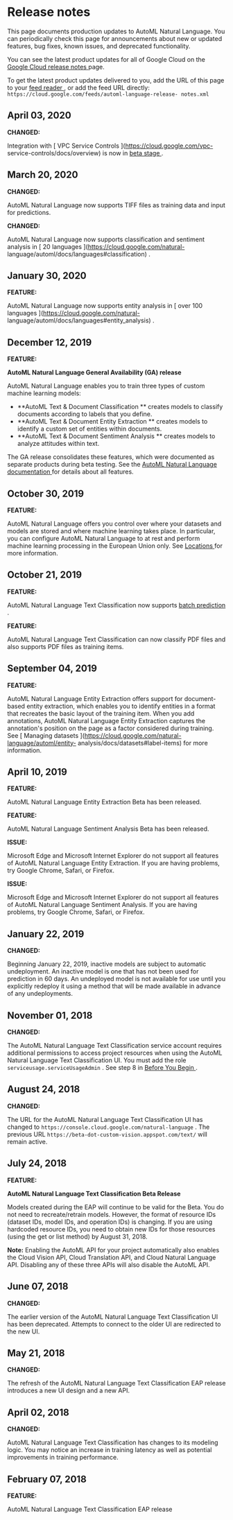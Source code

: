 #  Release notes

This page documents production updates to AutoML Natural Language. You can
periodically check this page for announcements about new or updated features,
bug fixes, known issues, and deprecated functionality.

You can see the latest product updates for all of Google Cloud on the [ Google
Cloud release notes ](/release-notes) page.

To get the latest product updates delivered to you, add the URL of this page
to your [ feed reader
](https://wikipedia.org/wiki/Comparison_of_feed_aggregators) , or add the feed
URL directly: ` https://cloud.google.com/feeds/automl-language-release-
notes.xml `

##  April 03, 2020

**CHANGED:**

Integration with [ VPC Service Controls ](https://cloud.google.com/vpc-
service-controls/docs/overview) is now in [ beta stage
](https://cloud.google.com/products/#product-launch-stages) .

##  March 20, 2020

**CHANGED:**

AutoML Natural Language now supports TIFF files as training data and input for
predictions.

**CHANGED:**

AutoML Natural Language now supports classification and sentiment analysis in
[ 20 languages ](https://cloud.google.com/natural-
language/automl/docs/languages#classification) .

##  January 30, 2020

**FEATURE:**

AutoML Natural Language now supports entity analysis in [ over 100 languages
](https://cloud.google.com/natural-
language/automl/docs/languages#entity_analysis) .

##  December 12, 2019

**FEATURE:**

**AutoML Natural Language General Availability (GA) release**

AutoML Natural Language enables you to train three types of custom machine
learning models:

  * **AutoML Text & Document Classification ** creates models to classify documents according to labels that you define. 
  * **AutoML Text & Document Entity Extraction ** creates models to identify a custom set of entities within documents. 
  * **AutoML Text & Document Sentiment Analysis ** creates models to analyze attitudes within text. 

The GA release consolidates these features, which were documented as separate
products during beta testing. See the [ AutoML Natural Language documentation
](https://cloud.google.com/natural-language/automl/docs/) for details about
all features.

##  October 30, 2019

**FEATURE:**

AutoML Natural Language offers you control over where your datasets and models
are stored and where machine learning takes place. In particular, you can
configure AutoML Natural Language to at rest and perform machine learning
processing in the European Union only. See [ Locations
](https://cloud.google.com/natural-language/automl/docs/locations) for more
information.

##  October 21, 2019

**FEATURE:**

AutoML Natural Language Text Classification now supports [ batch prediction
](https://cloud.google.com/natural-language/automl/docs/predict) .

**FEATURE:**

AutoML Natural Language Text Classification can now classify PDF files and
also supports PDF files as training items.

##  September 04, 2019

**FEATURE:**

AutoML Natural Language Entity Extraction offers support for document-based
entity extraction, which enables you to identify entities in a format that
recreates the basic layout of the training item. When you add annotations,
AutoML Natural Language Entity Extraction captures the annotation's position
on the page as a factor considered during training. See [ Managing datasets
](https://cloud.google.com/natural-language/automl/entity-
analysis/docs/datasets#label-items) for more information.

##  April 10, 2019

**FEATURE:**

AutoML Natural Language Entity Extraction Beta has been released.

**FEATURE:**

AutoML Natural Language Sentiment Analysis Beta has been released.

**ISSUE:**

Microsoft Edge and Microsoft Internet Explorer do not support all features of
AutoML Natural Language Entity Extraction. If you are having problems, try
Google Chrome, Safari, or Firefox.

**ISSUE:**

Microsoft Edge and Microsoft Internet Explorer do not support all features of
AutoML Natural Language Sentiment Analysis. If you are having problems, try
Google Chrome, Safari, or Firefox.

##  January 22, 2019

**CHANGED:**

Beginning January 22, 2019, inactive models are subject to automatic
undeployment. An inactive model is one that has not been used for prediction
in 60 days. An undeployed model is not available for use until you explicitly
redeploy it using a method that will be made available in advance of any
undeployments.

##  November 01, 2018

**CHANGED:**

The AutoML Natural Language Text Classification service account requires
additional permissions to access project resources when using the AutoML
Natural Language Text Classification UI. You must add the role `
serviceusage.serviceUsageAdmin ` . See step 8 in [ Before You Begin
](https://cloud.google.com/natural-language/automl/docs/before-you-begin) .

##  August 24, 2018

**CHANGED:**

The URL for the AutoML Natural Language Text Classification UI has changed to
` https://console.cloud.google.com/natural-language ` . The previous URL `
https://beta-dot-custom-vision.appspot.com/text/ ` will remain active.

##  July 24, 2018

**FEATURE:**

**AutoML Natural Language Text Classification Beta Release**

Models created during the EAP will continue to be valid for the Beta. You do
not need to recreate/retrain models. However, the format of resource IDs
(dataset IDs, model IDs, and operation IDs) is changing. If you are using
hardcoded resource IDs, you need to obtain new IDs for those resources (using
the get or list method) by August 31, 2018.

**Note:** Enabling the AutoML API for your project automatically also enables
the Cloud Vision API, Cloud Translation API, and Cloud Natural Language API.
Disabling any of these three APIs will also disable the AutoML API.

##  June 07, 2018

**CHANGED:**

The earlier version of the AutoML Natural Language Text Classification UI has
been deprecated. Attempts to connect to the older UI are redirected to the new
UI.

##  May 21, 2018

**CHANGED:**

The refresh of the AutoML Natural Language Text Classification EAP release
introduces a new UI design and a new API.

##  April 02, 2018

**CHANGED:**

AutoML Natural Language Text Classification has changes to its modeling logic.
You may notice an increase in training latency as well as potential
improvements in training performance.

##  February 07, 2018

**FEATURE:**

AutoML Natural Language Text Classification EAP release

